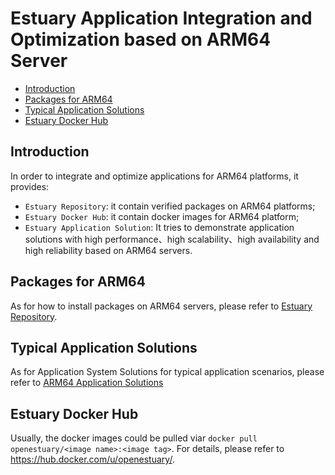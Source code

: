 
# Estuary Application Integration and Optimization based on ARM64 Server

* [Introduction](#1)
* [Packages for ARM64](#2)
* [Typical Application Solutions ](#3)
* [Estuary Docker Hub](#4)


## <a name="1">Introduction</a>

In order to integrate and optimize applications for ARM64 platforms, it provides:
 * `Estuary Repository`: it contain verified packages on ARM64 platforms;
 * `Estuary Docker Hub`: it contain docker images for ARM64 platform;
 * `Estuary Application Solution`: It tries to demonstrate application solutions with high performance、high scalability、high availability and high reliability based on ARM64 servers.

## <a name="2">Packages for ARM64</a>
As for how to install packages on ARM64 servers, please refer to [Estuary Repository](https://github.com/open-estuary/distro-repo).

## <a name="3">Typical Application Solutions</a>
As for Application System Solutions for typical application scenarios, please refer to [ARM64 Application Solutions](
https://github.com/open-estuary/packages/tree/master/solutions)

## <a name="4">Estuary Docker Hub</a>
Usually, the docker images could be pulled viar `docker pull openestuary/<image name>:<image tag>`. For details, please refer to https://hub.docker.com/u/openestuary/.
